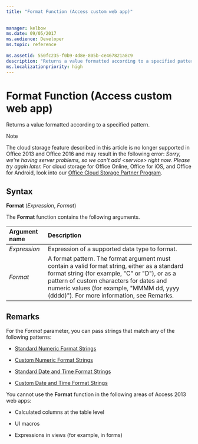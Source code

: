 ```yaml
---
title: "Format Function (Access custom web app)"
 
 
manager: kelbow
ms.date: 09/05/2017
ms.audience: Developer
ms.topic: reference
  
ms.assetid: 550fc235-f0b9-4d8e-805b-ce467821a8c9
description: "Returns a value formatted according to a specified pattern."
ms.localizationpriority: high
---
```


# Format Function (Access custom web app)

Returns a value formatted according to a specified pattern.
  
> [!NOTE]
> The cloud storage feature described in this article is no longer supported in Office 2013 and Office 2016 and may result in the following error:
> *Sorry, we're having server problems, so we can't add \<service\> right now. Please try again later.*
> For cloud storage for Office Online, Office for iOS, and Office for Android, look into our [Office Cloud Storage Partner Program](https://dev.office.com/programs/officecloudstorage).
  
## Syntax

 **Format** (*Expression*, *Format*)
  
The **Format** function contains the following arguments.
  
|**Argument name**|**Description**|
|:-----|:-----|
| *Expression*  <br/> |Expression of a supported data type to format.  <br/> |
| *Format*  <br/> | A format pattern. The format argument must contain a valid format string, either as a standard format string (for example, "C" or "D"), or as a pattern of custom characters for dates and numeric values (for example, "MMMM dd, yyyy (dddd)"). For more information, see Remarks.  <br/> |

## Remarks

For the  *Format*  parameter, you can pass strings that match any of the following patterns:
  
- [Standard Numeric Format Strings](https://msdn.microsoft.com/library/dwhawy9k%28v=vs.110%29.aspx)

- [Custom Numeric Format Strings](https://msdn.microsoft.com/library/0c899ak8%28v=vs.110%29.aspx)

- [Standard Date and Time Format Strings](https://msdn.microsoft.com/library/az4se3k1%28v=vs.110%29.aspx)

- [Custom Date and Time Format Strings](https://msdn.microsoft.com/library/8kb3ddd4%28v=vs.110%29.aspx)

You cannot use the **Format** function in the following areas of Access 2013 web apps:
  
- Calculated columns at the table level

- UI macros

- Expressions in views (for example, in forms)
